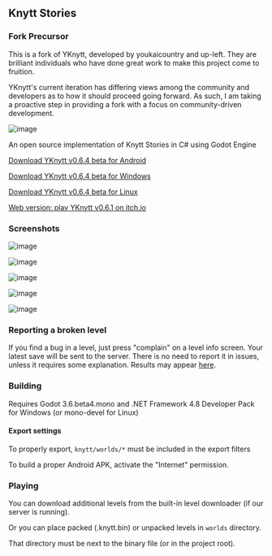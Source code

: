 ## Knytt Stories

### Fork Precursor

This is a fork of YKnytt, developed by youkaicountry and up-left. They are brilliant individuals who have done great work to make this project come to fruition.

YKnytt's current iteration has differing views among the community and developers as to how it should proceed going forward. As such, I am taking a proactive step in providing a fork with a focus on community-driven development.

![image](screenshots/cover.png)

An open source implementation of Knytt Stories in C# using Godot Engine

[Download YKnytt v0.6.4 beta for Android](https://github.com/youkaicountry/yknytt/releases/download/0.6.4/YKnytt_v0.6.4.apk)

[Download YKnytt v0.6.4 beta for Windows](https://github.com/youkaicountry/yknytt/releases/download/0.6.4/YKnytt_v0.6.4_win.zip)

[Download YKnytt v0.6.4 beta for Linux](https://github.com/youkaicountry/yknytt/releases/download/0.6.4/YKnytt_v0.6.4_linux.zip)

[Web version: play YKnytt v0.6.1 on itch.io](https://youkaicountry.itch.io/yknytt)

### Screenshots

![image](screenshots/screen6.png)

![image](screenshots/screen5.png)

![image](screenshots/screen3.png)

![image](screenshots/screen4.png)

![image](screenshots/screen7.png)

### Reporting a broken level

If you find a bug in a level, just press "complain" on a level info screen. Your latest save will be sent to the server. There is no need to report it in issues, unless it requires some explanation. Results may appear [here](https://github.com/youkaicountry/yknytt/issues/200).

### Building

Requires Godot 3.6.beta4.mono and .NET Framework 4.8 Developer Pack for Windows (or mono-devel for Linux)

#### Export settings

To properly export, `knytt/worlds/*` must be included in the export filters

To build a proper Android APK, activate the "Internet" permission.

### Playing

You can download additional levels from the built-in level downloader (if our server is running).

Or you can place packed (.knytt.bin) or unpacked levels in `worlds` directory.

That directory must be next to the binary file (or in the project root).
